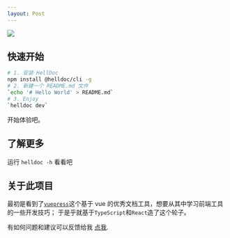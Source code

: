 ```yaml
---
layout: Post
---
```


<img src="./hell.png" >

## 快速开始

```bash
# 1. 安装 HellDoc
npm install @helldoc/cli -g
# 2. 新建一个 README.md 文件
`echo '# Hello World' > README.md`
# 3. Enjoy
`helldoc dev`
```

开始体验吧。

## 了解更多

运行 `helldoc -h` 看看吧

## 关于此项目

最初是看到了[`vuepress`](https://vuepress.vuejs.org/zh/)这个基于 vue 的优秀文档工具，想要从其中学习前端工具的一些开发技巧；
于是乎就基于`TypeScript`和`React`造了这个轮子。

有如何问题和建议可以反馈给我 [点我](https://github.com/fimars/Hell/issues/new).
